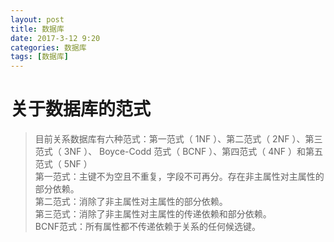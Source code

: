 ```yaml
---
layout: post
title: 数据库
date: 2017-3-12 9:20
categories: 数据库
tags: [数据库]
---
```


# 关于数据库的范式
> 目前关系数据库有六种范式：第一范式（ 1NF ）、第二范式（ 2NF ）、第三范式（ 3NF ）、 Boyce-Codd 范式（ BCNF ）、第四范式（ 4NF ）和第五范式（ 5NF ）  
第一范式：主键不为空且不重复，字段不可再分。存在非主属性对主属性的部分依赖。  
第二范式：消除了非主属性对主属性的部分依赖。  
第三范式：消除了非主属性对主属性的传递依赖和部分依赖。  
BCNF范式：所有属性都不传递依赖于关系的任何候选键。  

